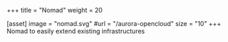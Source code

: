 +++
title = "Nomad"
weight = 20

[asset]
    image = "nomad.svg"
    #url = "/aurora-opencloud"
    size = "10"
+++
Nomad to easily extend existing infrastructures